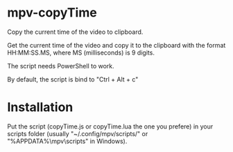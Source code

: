 # mpv-copyTime
Copy the current time of the video to clipboard.

Get the current time of the video and copy it to the clipboard with the format HH:MM:SS.MS, where MS (milliseconds) is 9 digits.

The script needs PowerShell to work.

By default, the script is bind to "Ctrl + Alt + c"

# Installation

Put the script (copyTime.js or copyTime.lua the one you prefere) in your scripts folder (usually "~/.config/mpv/scripts/" or "%APPDATA%\mpv\scripts" in Windows).

